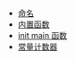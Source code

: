- [命名](docs/go/base/name.md)
- [内置函数](docs/go/base/built-in-func.md)
- [init main 函数](docs/go/base/init-main.md)
- [常量计数器](docs/go/base/iota.md)